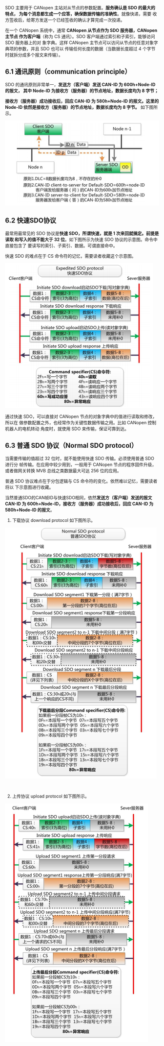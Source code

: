SDO 主要用于 CANopen 主站对从节点的参数配置。**服务确认是 SDO 的最大的特点，
为每个消息都生成一个应答，确保数据传输的准确性**。就像快递，需要
收方签收后，给寄方发送一个已经签收的确认才算完成一次投递。

在一个 CANopen 系统中，通常 **CANopen 从节点作为 SDO 服务器，CANopen 主节点
作为客户端**（称为 CS 通讯）。SDO 客户端通过索引和子索引，能够访问 SDO 服务器上的对
象字典。这样 CANopen 主节点可以访问从节点的任意对象字典项的参数，并且 SDO 也可以
传输任何长度的数据（当数据长度超过 4 个字节时就拆分成多个报文来传输）。


## 6.1 通讯原则（communication principle）
SDO 的通讯原则非常单一，**发送方（客户端）发送 CAN-ID 为 600h+Node-ID 的报文，
其中 Node-ID 为接收方（服务器）的节点地址，数据长度均为 8 字节；**

**接收方（服务器）成功接收后，回应 CAN-ID 为 580h+Node-ID 的报文。这里的 Node-ID
依然是接收方（服务器）的节点地址，数据长度均为 8 字节。** 如下图所示。

![](./images/6-SDO通讯原则.png)

## 6.2 快速SDO协议

最常用最常见的 SDO 协议是**快速 SDO，所谓快速，就是 1 次来回就搞定。前提是读取
和写入的值不能大于 32 位**。如下图所示为快速 SDO 协议的示意图。命令中直接包含了
要读写的索引、子索引、数据。可谓直接命中。

快速 SDO 的难点在于 CS 命令符的记忆，需要读者收藏这个示意图。

![](./images/6-快速SDO示意图.png)

通过快速 SDO，可以直接对 CANopen 节点的对象字典中的值进行读取和修改，所以在
做参数配置之外，也经常作为关键性数据传输之用。比如 CANopen 控制机器人的电机转动
角度时，就使用 SDO 来传输，保证可靠到达。

##  6.3 普通 SDO 协议（Normal SDO protocol）

当需要传输的值超过 32 位时，就不能使用快速 SDO 传输。必须使用普通 SDO 进行分
帧传输。在应用中较少用到，一般用于 CANopen 节点的程序固件升级，或者做网关转换
MVB 总线之类数据最大可达 256 位的应用。

普通 SDO 协议难点在于分包逻辑与 CS 命令符的变化。依然难以记忆，需要读者将以
下示意图进行收藏。

当然普通SDO的CAN帧ID与快速SDO相同，依然**发送方（客户端）发送的报文CAN-ID
为 600h+Node-ID，接收方（服务器）成功接收后，回应 CAN-ID 为 580h+Node-ID 的报文**。

1. 下载协议 download protocol 如下图所示。

![](./images/6-普通SDO下载.png)

<br/>

2. 上传协议 upload protocol 如下图所示。

![](./images/6-普通SDO上传.png)

